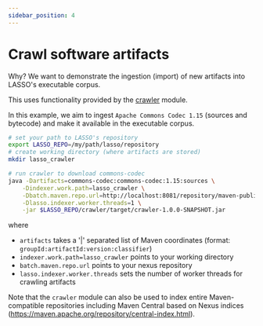 ```yaml
---
sidebar_position: 4
---
```


# Crawl software artifacts

Why? We want to demonstrate the ingestion (import) of new artifacts into LASSO's executable corpus.

This uses functionality provided by the [crawler](../development/crawler.md) module.

In this example, we aim to ingest `Apache Commons Codec 1.15` (sources and bytecode) and make it available in the executable corpus.

```bash
# set your path to LASSO's repository
export LASSO_REPO=/my/path/lasso/repository
# create working directory (where artifacts are stored)
mkdir lasso_crawler

# run crawler to download commons-codec
java -Dartifacts=commons-codec:commons-codec:1.15:sources \
    -Dindexer.work.path=lasso_crawler \
    -Dbatch.maven.repo.url=http://localhost:8081/repository/maven-public/ \
    -Dlasso.indexer.worker.threads=1 \
    -jar $LASSO_REPO/crawler/target/crawler-1.0.0-SNAPSHOT.jar
```

where

* `artifacts` takes a '|' separated list of Maven coordinates (format: `groupId:artifactId:version:classifier`)
* `indexer.work.path=lasso_crawler` points to your working directory
* `batch.maven.repo.url` points to your nexus repository
* `lasso.indexer.worker.threads` sets the number of worker threads for crawling artifacts

Note that the `crawler` module can also be used to index entire Maven-compatible repositories including Maven Central based on Nexus indices (https://maven.apache.org/repository/central-index.html).

